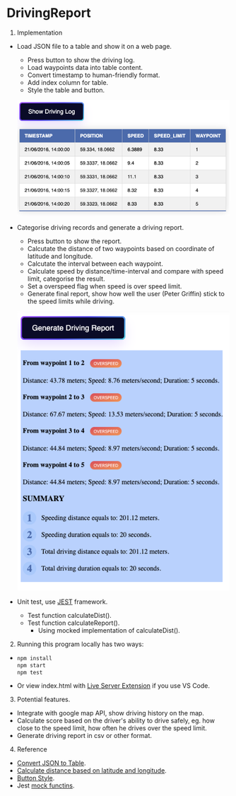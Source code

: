# DrivingReport

1. Implementation
- Load JSON file to a table and show it on a web page. 
    - Press button to show the driving log.
    - Load waypoints data into table content.
    - Convert timestamp to human-friendly format.
    - Add index column for table. 
    - Style the table and button.

    ![Log table](log.png)
- Categorise driving records and generate a driving report. 
    - Press button to show the report. 
    - Calcutate the distance of two waypoints based on coordinate of latitude and longitude. 
    - Calcutate the interval between each waypoint. 
    - Calculate speed by distance/time-interval and compare with speed limit, categorise the result. 
    - Set a overspeed flag when speed is over speed limit. 
    - Generate final report, show how well the user (Peter Griffin) stick to the speed limits while driving.

    ![Report](report.png)
- Unit test, use [JEST](https://jestjs.io/) framework. 
    - Test function calculateDist().
    - Test function calculateReport().
        - Using mocked implementation of calculateDist().
2. Running this program locally has two ways: 
- 
    ```
    npm install
    npm start
    npm test
    ``` 
- Or view index.html with [Live Server Extension](https://marketplace.visualstudio.com/items?itemName=ritwickdey.LiveServer) if you use VS Code.  

3. Potential features.
- Integrate with google map API, show driving history on the map. 
- Calculate score based on the driver's ability to drive safely, eg. how close to the speed limit, how often he drives over the speed limit. 
- Generate driving report in csv or other format. 

4. Reference
- [Convert JSON to Table](https://www.encodedna.com/javascript/practice-ground/default.htm?pg=convert_json_to_table_javascript).
- [Calculate distance based on latitude and longitude](https://www.geodatasource.com/developers/javascript).
- [Button Style](https://getcssscan.com/css-buttons-examples).
- Jest [mock functins](https://jestjs.io/docs/mock-function-api#mockfnmockimplementationfn).

